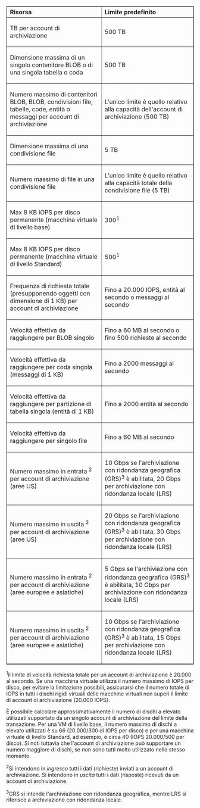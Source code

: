 <table cellspacing="0" border="1">
<tr>
   <th align="left" valign="middle">Risorsa</th>
   <th align="left" valign="middle">Limite predefinito</th>
</tr>
<tr>
   <td valign="middle"><p>TB per account di archiviazione</p></td>
   <td valign="middle"><p>500 TB</p></td>
</tr>
<tr>
   <td valign="middle"><p>Dimensione massima di un singolo contenitore BLOB o di una singola tabella o coda</p></td>
   <td valign="middle"><p>500 TB</p></td>
</tr>
<tr>
   <td valign="middle"><p>Numero massimo di contenitori BLOB, BLOB, condivisioni file, tabelle, code, entità o messaggi per account di archiviazione</p></td>
   <td valign="middle"><p>L'unico limite è quello relativo alla capacità dell'account di archiviazione (500 TB)</p></td>
</tr>
<tr>
   <td valign="middle"><p>Dimensione massima di una condivisione file</p></td>
   <td valign="middle"><p>5 TB</p></td>
</tr>
<tr>
   <td valign="middle"><p>Numero massimo di file in una condivisione file</p></td>
   <td valign="middle"><p>L'unico limite è quello relativo alla capacità totale della condivisione file (5 TB)</p></td>
</tr>
<tr>
   <td valign="middle"><p>Max 8 KB IOPS per disco permanente (macchina virtuale di livello base)</p></td>
   <td valign="middle"><p>300<sup>1</sup></p></td>
</tr>
<tr>
   <td valign="middle"><p>Max 8 KB IOPS per disco permanente (macchina virtuale di livello Standard)</p></td>
   <td valign="middle"><p>500<sup>1</sup></p></td>
</tr>
<tr>
   <td valign="middle"><p>Frequenza di richiesta totale (presupponendo oggetti con dimensione di 1 KB) per account di archiviazione</p></td>
   <td valign="middle"><p>Fino a 20.000 IOPS, entità al secondo o messaggi al secondo</p></td>
</tr>
<tr>
   <td valign="middle"><p>Velocità effettiva da raggiungere per BLOB singolo</p></td>
   <td valign="middle"><p>Fino a 60 MB al secondo o fino 500 richieste al secondo</p></td>
</tr>
<tr>
   <td valign="middle"><p>Velocità effettiva da raggiungere per coda singola (messaggi di 1 KB)</p></td>
   <td valign="middle"><p>Fino a 2000 messaggi al secondo</p></td>
</tr>
<tr>
   <td valign="middle"><p>Velocità effettiva da raggiungere per partizione di tabella singola (entità di 1 KB)</p></td>
   <td valign="middle"><p>Fino a 2000 entità al secondo</p></td>
</tr>
<tr>
   <td valign="middle"><p>Velocità effettiva da raggiungere per singolo file</p></td>
   <td valign="middle"><p>Fino a 60 MB al secondo</p></td>
</tr>
<tr>
   <td valign="middle"><p>Numero massimo in entrata <sup>2</sup> per account di archiviazione (aree US)</p></td>
   <td valign="middle"><p>10 Gbps se l'archiviazione con ridondanza geografica (GRS)<sup>3</sup> è abilitata, 20 Gbps per archiviazione con ridondanza locale (LRS)</p></td>
</tr>
<tr>
   <td valign="middle"><p>Numero massimo in uscita <sup>2</sup> per account di archiviazione (aree US)</p></td>
   <td valign="middle"><p>20 Gbps se l'archiviazione con ridondanza geografica (GRS)<sup>3</sup> è abilitata, 30 Gbps per archiviazione con ridondanza locale (LRS)</p></td>
</tr>
<tr>
   <td valign="middle"><p>Numero massimo in entrata <sup>2</sup> per account di archiviazione (aree europee e asiatiche)</p></td>
   <td valign="middle"><p>5 Gbps se l'archiviazione con ridondanza geografica (GRS)<sup>3</sup> è abilitata, 10 Gbps per archiviazione con ridondanza locale (LRS)</p></td>
</tr>
<tr>
   <td valign="middle"><p>Numero massimo in uscita <sup>2</sup> per account di archiviazione (aree europee e asiatiche)</p></td>
   <td valign="middle"><p>10 Gbps se l'archiviazione con ridondanza geografica (GRS)<sup>3</sup> è abilitata, 15 Gbps per archiviazione con ridondanza locale (LRS)</p></td>
</tr>
</table>

<sup>1</sup>il limite di velocità richiesta totale per un account di archiviazione è 20.000 al secondo. Se una macchina virtuale utilizza il numero massimo di IOPS per disco, per evitare la limitazione possibili, assicurarsi che il numero totale di IOPS in tutti i dischi rigidi virtuali delle macchine virtuali non superi il limite di account di archiviazione (20.000 IOPS).

È possibile calcolare approssimativamente il numero di dischi a elevato utilizzati supportato da un singolo account di archiviazione del limite della transazione. Per una VM di livello base, il numero massimo di dischi a elevato utilizzati è su 66 (20.000/300 di IOPS per disco) e per una macchina virtuale di livello Standard, ad esempio, è circa 40 (IOPS 20.000/500 per disco). Si noti tuttavia che l'account di archiviazione può supportare un numero maggiore di dischi, se non sono tutti molto utilizzato nello stesso momento.

<sup>2</sup>Si intendono in *ingresso* tutti i dati (richieste) inviati a un account di archiviazione. Si intendono in *uscita* tutti i dati (risposte) ricevuti da un account di archiviazione.

<sup>3</sup>GRS si intende l'archiviazione con ridondanza geografica, mentre LRS si riferisce a archiviazione con ridondanza locale.

<!---HONumber=July15_HO4-->